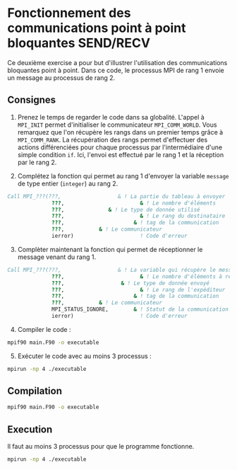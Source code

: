 # Fonctionnement des communications point à point bloquantes SEND/RECV

Ce deuxième exercise a pour but d'illustrer l'utilisation des communications bloquantes point à point.
Dans ce code, le processus MPI de rang 1 envoie un message au processus
de rang 2.

## Consignes

1. Prenez le temps de regarder le code dans sa globalité.
L'appel à `MPI_INIT` permet d'initialiser le communicateur `MPI_COMM_WORLD`.
Vous remarquez que l'on récupère les rangs dans un premier temps grâce à `MPI_COMM_RANK`.
La récupération des rangs permet d'effectuer des actions différenciées pour
chaque processus par l'intermédiaire d'une simple condition `if`.
Ici, l'envoi est effectué par le rang 1 et la réception par le rang 2.

2. Complétez la fonction qui permet au rang 1 d'envoyer la variable `message` de
 type entier (`integer`) au rang 2.

```fortran
Call MPI_???(???,                  & ! La partie du tableau à envoyer
              ???,                        & ! Le nombre d'éléments
              ???,              & ! Le type de donnée utilisé
              ???,                        & ! Le rang du destinataire
              ???,                      & ! tag de la communication
              ???,           & ! Le communicateur
              ierror)                     ! Code d'erreur
```

3. Complèter maintenant la fonction qui permet de réceptionner le
message venant du rang 1.

```fortran
Call MPI_???(???,                  & ! La variable qui récupère le message
              ???,                        & ! Le nombre d'éléments à recevoir
              ???,                  & ! Le type de donnée envoyé
              ???,                        & ! Le rang de l'expéditeur
              ???,                      & ! tag de la communication
              ???,           & ! Le communicateur
              MPI_STATUS_IGNORE,        & ! Statut de la communication
              ierror)                     ! Code d'erreur
```

4. Compiler le code :

```bash
mpif90 main.F90 -o executable
```

5. Exécuter le code avec au moins 3 processus :

```bash
mpirun -np 4 ./executable
```

## Compilation

```bash
mpif90 main.F90 -o executable
```

## Execution

Il faut au moins 3 processus pour que le programme fonctionne.

```bash
mpirun -np 4 ./executable
```
